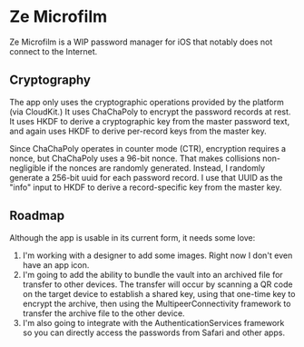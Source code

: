 # Ze Microfilm

Ze Microfilm is a WIP password manager for iOS that notably does not connect 
to the Internet.

## Cryptography

The app only uses the cryptographic operations provided by the platform (via CloudKit.)
It uses ChaChaPoly to encrypt the password records at rest. It uses HKDF to derive a 
cryptographic key from the master password text, and again uses HKDF to derive per-record
keys from the master key.

Since ChaChaPoly operates in counter mode (CTR), encryption requires a nonce, but 
ChaChaPoly uses a 96-bit nonce. That makes collisions non-negligible if the nonces are
randomly generated. Instead, I randomly generate a 256-bit uuid for each password record.
I use that UUID as the "info" input to HKDF to derive a record-specific key from the
master key.

## Roadmap

Although the app is usable in its current form, it needs some love:

1. I'm working with a designer to add some images. Right now I don't even have an app icon.
2. I'm going to add the ability to bundle the vault into an archived file for transfer to
   other devices. The transfer will occur by scanning a QR code on the target device to
   establish a shared key, using that one-time key to encrypt the archive, then using the
   MultipeerConnectivity framework to transfer the archive file to the other device.
4. I'm also going to integrate with the AuthenticationServices framework so you can directly
   access the passwords from Safari and other apps.

